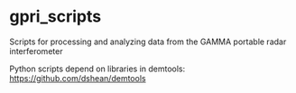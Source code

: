 gpri_scripts
============

Scripts for processing and analyzing data from the GAMMA portable radar interferometer

Python scripts depend on libraries in demtools:
https://github.com/dshean/demtools
